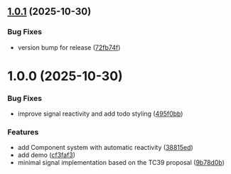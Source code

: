## [1.0.1](https://github.com/brnrdog/xote/compare/v1.0.0...v1.0.1) (2025-10-30)


### Bug Fixes

* version bump for release ([72fb74f](https://github.com/brnrdog/xote/commit/72fb74f2cf3d4a2389daf5363457d5d7ad4eaed1))

# 1.0.0 (2025-10-30)


### Bug Fixes

* improve signal reactivity and add todo styling ([495f0bb](https://github.com/brnrdog/xote/commit/495f0bb52eaa8de89214f957f30b078f07029569))


### Features

* add Component system with automatic reactivity ([38815ed](https://github.com/brnrdog/xote/commit/38815ed3d1400c5511b790011d60081b317a69ac))
* add demo ([cf3faf3](https://github.com/brnrdog/xote/commit/cf3faf34c07d85a60d78d5f9539d2e2132f3b85a))
* minimal signal implementation based on the TC39 proposal ([9b78d0b](https://github.com/brnrdog/xote/commit/9b78d0b62ba21c953d909459036246f334b6613e))
